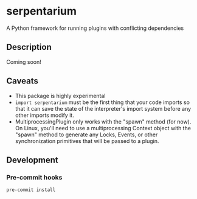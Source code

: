 # serpentarium
A Python framework for running plugins with conflicting dependencies

## Description

Coming soon!

## Caveats

- This package is highly experimental
- `import serpentarium` must be the first thing that your code imports so that
  it can save the state of the interpreter's import system before any other
  imports modify it.
- MultiprocessingPlugin only works with the "spawn" method (for now). On Linux,
  you'll need to use a multiprocessing Context object with the "spawn" method
  to generate any Locks, Events, or other synchronization primitives that will
  be passed to a plugin.

## Development
### Pre-commit hooks
`pre-commit install`
